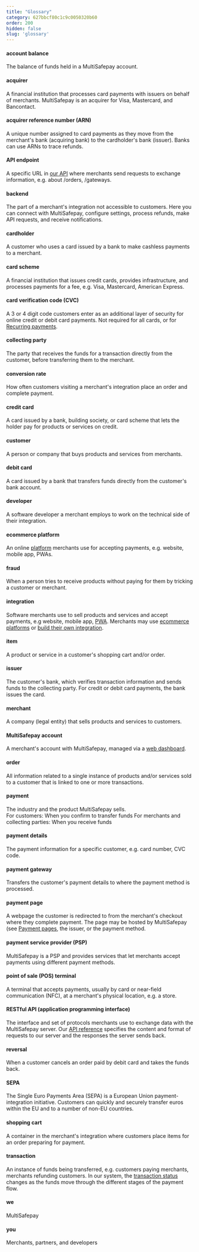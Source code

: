 ```yaml
---
title: "Glossary"
category: 627bbcf80c1c9c0050320b60
order: 200
hidden: false
slug: 'glossary'
---
```

#### account balance
The balance of funds held in a MultiSafepay account.

#### acquirer
A financial institution that processes card payments with issuers on behalf of merchants. MultiSafepay is an acquirer for Visa, Mastercard, and Bancontact.

#### acquirer reference number (ARN)
A unique number assigned to card payments as they move from the merchant's bank (acquiring bank) to the cardholder's bank (issuer). Banks can use ARNs to trace refunds.

#### API endpoint
A specific URL in [our API](https://docs-api.multisafepay.com/reference/) where merchants send requests to exchange information, e.g. about /orders, /gateways.

#### backend
The part of a merchant's integration not accessible to customers. Here you can connect with MultiSafepay, configure settings, process refunds, make API requests, and receive notifications.

#### cardholder
A customer who uses a card issued by a bank to make cashless payments to a merchant.

#### card scheme
A financial institution that issues credit cards, provides infrastructure, and processes payments for a fee, e.g. Visa, Mastercard, American Express.

#### card verification code (CVC)
A 3 or 4 digit code customers enter as an additional layer of security for online credit or debit card payments. Not required for all cards, or for [Recurring payments](/recurring-payments/).

#### collecting party
The party that receives the funds for a transaction directly from the customer, before transferring them to the merchant.

#### conversion rate
How often customers visiting a merchant's integration place an order and complete payment.

#### credit card
A card issued by a bank, building society, or card scheme that lets the holder pay for products or services on credit.

#### customer
A person or company that buys products and services from merchants.

#### debit card
A card issued by a bank that transfers funds directly from the customer's bank account.

#### developer
A software developer a merchant employs to work on the technical side of their integration.

#### ecommerce platform
An online [platform](/integrations/ready-made/) merchants use for accepting payments, e.g. website, mobile app, PWAs. 

#### fraud
When a person tries to receive products without paying for them by tricking a customer or merchant.

#### integration
Software merchants use to sell products and services and accept payments, e.g website, mobile app, [PWA](/payments/integrations/pwa/). Merchants may use [ecommerce platforms](/integrations/ready-made/) or [build their own integration](/integrations/self-made/).

#### item
A product or service in a customer's shopping cart and/or order.

#### issuer
The customer's bank, which verifies transaction information and sends funds to the collecting party. For credit or debit card payments, the bank issues the card.

#### merchant
A company (legal entity) that sells products and services to customers.

#### MultiSafepay account
A merchant's account with MultiSafepay, managed via a [web dashboard](https://merchant.multisafepay.com/).

#### order
All information related to a single instance of products and/or services sold to a customer that is linked to one or more transactions.

#### payment
The industry and the product MultiSafepay sells.  
For customers: When you confirm to transfer funds
For merchants and collecting parties: When you receive funds

#### payment details
The payment information for a specific customer, e.g. card number, CVC code.

#### payment gateway
Transfers the customer's payment details to where the payment method is processed.

#### payment page
A webpage the customer is redirected to from the merchant's checkout where they complete payment. The page may be hosted by MultiSafepay (see [Payment pages](/payment-pages/activation/), the issuer, or the payment method. 

#### payment service provider (PSP)
MultiSafepay is a PSP and provides services that let merchants accept payments using different payment methods. 

#### point of sale (POS) terminal
A terminal that accepts payments, usually by card or near-field communication (NFC), at a merchant's physical location, e.g. a store.

#### RESTful API (application programming interface)
The interface and set of protocols merchants use to exchange data with the MultiSafepay server. Our [API reference](https://docs-api.multisafepay.com/reference/introduction) specifies the content and format of requests to our server and the responses the server sends back.

#### reversal
When a customer cancels an order paid by debit card and takes the funds back.

#### SEPA
The Single Euro Payments Area (SEPA) is a European Union payment-integration initiative. Customers can quickly and securely transfer euros within the EU and to a number of non-EU countries.

#### shopping cart
A container in the merchant's integration where customers place items for an order preparing for payment.

#### transaction
An instance of funds being transferred, e.g. customers paying merchants, merchants refunding customers. In our system, the [transaction status](/payments/payment-statuses/) changes as the funds move through the different stages of the payment flow.

#### we
MultiSafepay

#### you
Merchants, partners, and developers
